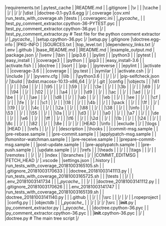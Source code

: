|requirements.txt
|\.pytest_cache
| |README.md
| |.gitignore
| |\v
| | |\cache
| | |/
| |/
|/
|\dist
| |doctree-0.1-py3.6.egg
|/
|.coverage
|cov.xml
|run_tests_with_coverage.sh
|\tests
| |.coveragerc.ini
| |\__pycache__
| | |test_py_comment_extractor.cpython-36-PYTEST.pyc
| | |test_py_comment_extractor.cpython-36.pyc
| |/
| |test_py_comment_extractor.py  # Test file for the python comment extractor
|/
|\__pycache__
| |setup.cpython-36.pyc
|/
|setup.py
|.gitignore
|\doctree.egg-info
| |PKG-INFO
| |SOURCES.txt
| |top_level.txt
| |dependency_links.txt
|/
|.env
|\.github
| |base_README.md
| |README.md
| |example_output.md
| |package.json
|/
|\venv
| |\bin
| | |pip3.6
| | |pylint
| | |python3
| | |pytest
| | |easy_install
| | |coverage3
| | |python
| | |pip3
| | |easy_install-3.6
| | |activate.fish
| | |doctree
| | |isort
| | |pip
| | |pyreverse
| | |epylint
| | |activate
| | |coverage-3.6
| | |coverage
| | |py.test
| | |symilar
| | |activate.csh
| |/
| |\include
| |/
| |pyvenv.cfg
| |\lib
| | |\python3.6
| | |/
| |/
| |pip-selfcheck.json
|/
|\build
| |\bdist.macosx-10.13-x86_64
| |/
|/
|\.git
| |config
| |\objects
| | |\61
| | |/
| | |\0d
| | |/
| | |\95
| | |/
| | |\59
| | |/
| | |\3e
| | |/
| | |\3b
| | |/
| | |\69
| | |/
| | |\94
| | |/
| | |\02
| | |/
| | |\a4
| | |/
| | |\d9
| | |/
| | |\ac
| | |/
| | |\ad
| | |/
| | |\be
| | |/
| | |\ae
| | |/
| | |\d8
| | |/
| | |\ab
| | |/
| | |\eb
| | |/
| | |\ee
| | |/
| | |\cf
| | |/
| | |\fe
| | |/
| | |\c1
| | |/
| | |\18
| | |/
| | |\4b
| | |/
| | |\pack
| | |/
| | |\1f
| | |/
| | |\19
| | |/
| | |\4c
| | |/
| | |\2a
| | |/
| | |\88
| | |/
| | |\38
| | |/
| | |\info
| | |/
| | |\53
| | |/
| | |\55
| | |/
| | |\0a
| | |/
| | |\d3
| | |/
| | |\a0
| | |/
| | |\a7
| | |/
| | |\de
| | |/
| | |\e6
| | |/
| | |\ff
| | |/
| | |\f6
| | |/
| | |\2d
| | |/
| | |\1b
| | |/
| | |\24
| | |/
| | |\8c
| | |/
| | |\82
| | |/
| | |\8e
| | |/
| |/
| |HEAD
| |\info
| | |exclude
| |/
| |\logs
| | |HEAD
| | |\refs
| | |/
| |/
| |description
| |\hooks
| | |commit-msg.sample
| | |pre-rebase.sample
| | |pre-commit.sample
| | |applypatch-msg.sample
| | |fsmonitor-watchman.sample
| | |pre-receive.sample
| | |prepare-commit-msg.sample
| | |post-update.sample
| | |pre-applypatch.sample
| | |pre-push.sample
| | |update.sample
| |/
| |\refs
| | |\heads
| | |/
| | |\tags
| | |/
| | |\remotes
| | |/
| |/
| |index
| |\branches
| |/
| |COMMIT_EDITMSG
| |FETCH_HEAD
|/
|\.vscode
| |settings.json
| |\.history
| | |run_tests_with_coverage_20181003165105.sh
| | |.gitignore_20181003170633
| | |doctree_20181003141113.py
| | |run_tests_with_coverage_20181003165725.sh
| | |\tests
| | |/
| | |.env_20181003141734
| | |\__pycache__
| | |/
| | |doctree_20181003141112.py
| | |.gitignore_20181003170626
| | |.env_20181003141747
| | |run_tests_with_coverage_20181003165139.sh
| | |doctree_20181003141140.py
| | |\.github
| | |/
| | |\src
| | |/
| |/
| |\.ropeproject
| | |config.py
| | |objectdb
| | |\__pycache__
| | |/
| |/
|/
|\src
| |__init__.py
| |py_comment_extractor.py
| |\__pycache__
| | |doctree.cpython-36.pyc
| | |py_comment_extractor.cpython-36.pyc
| | |__init__.cpython-36.pyc
| |/
| |doctree.py  # The main tree script
|/
